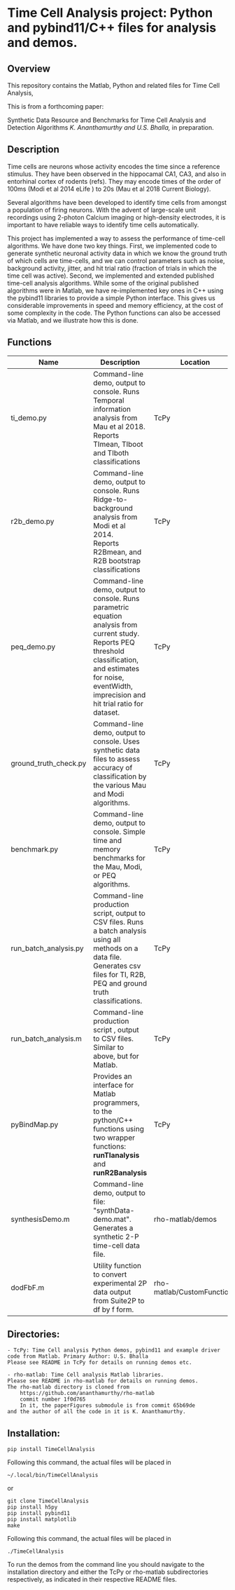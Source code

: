 # Time Cell Analysis project: Python and pybind11/C++ files for analysis and demos.


## Overview

This repository contains the Matlab, Python and related files for 
Time Cell Analysis,

This is from a forthcoming paper: 

Synthetic Data Resource and Benchmarks for Time Cell Analysis and Detection Algorithms
*K. Ananthamurthy and U.S. Bhalla,* 
in preparation.

## Description
Time cells are neurons whose activity encodes the time since a reference 
stimulus. They have been observed in the hippocamal CA1, CA3, and also in
entorhinal cortex of rodents (refs). They may encode times of the order of
100ms (Modi et al 2014 eLife ) to 20s (Mau et al 2018 Current Biology).

Several algorithms have been developed to identify time cells from amongst a
population of firing neurons. With the advent of large-scale unit recordings
using 2-photon Calcium imaging or high-density electrodes, it is important to
have reliable ways to identify time cells automatically.

This project has implemented a way to assess the performance of time-cell
algorithms. We have done two key things. First, we implemented code to generate
synthetic neuronal activity data in which we know the ground truth of which 
cells are time-cells, and we can control parameters such as noise, background 
activity, jitter, and hit trial ratio (fraction of trials in which the time 
cell was active). 
Second, we implemented and extended published time-cell analysis algorithms. 
While some of the original published algorithms were in Matlab, we have 
re-implemented key ones in C++ using the pybind11 libraries to provide a 
simple Python interface. This gives us considerable improvements in speed and 
memory efficiency, at the cost of some complexity in the code.
The Python functions can also be accessed via Matlab, and we illustrate how
this is done.

## Functions

|Name		| Description			| Location	| Language  |
|---------------|-------------------------------|---------------|-----------|
| ti_demo.py | Command-line demo, output to console. Runs Temporal information analysis from Mau et al 2018. <br> Reports TImean, TIboot and TIboth classifications | TcPy | Python interface and C++ numerics |
| r2b_demo.py | Command-line demo, output to console. Runs Ridge-to-background analysis from Modi et al 2014. <br> Reports R2Bmean, and R2B bootstrap classifications | TcPy | Python interface and C++ numerics |
| peq_demo.py | Command-line demo, output to console. Runs parametric equation analysis from current study. <br> Reports PEQ threshold classification, and estimates for noise, eventWidth, imprecision and hit trial ratio for dataset. | TcPy | Python interface and C++ numerics |
| ground_truth_check.py | Command-line demo, output to console. Uses synthetic data files to assess accuracy of classification by the various Mau and Modi algorithms. | TcPy | Python interface and C++ numerics |
| benchmark.py | Command-line demo, output to console. Simple time and memory benchmarks for the Mau, Modi, or PEQ algorithms. | TcPy | Python interface and C++ numerics |
| run_batch_analysis.py | Command-line production script, output to CSV files. Runs a batch analysis using all methods on a data file. <br> Generates csv files for TI, R2B, PEQ and ground truth classifications. | TcPy | Python interface and C++ numerics |
| run_batch_analysis.m | Command-line production script , output to CSV files. Similar to above, but for Matlab. | TcPy | Matlab wrapper around Python/C++ commands |
| pyBindMap.py | Provides an interface for Matlab programmers, to the python/C++ functions using two wrapper functions: **runTIanalysis** and **runR2Banalysis** | TcPy | Python |
| synthesisDemo.m | Command-line demo, output to file: "synthData-demo.mat". Generates a synthetic 2-P time-cell data file.  | rho-matlab/demos | Matlab |
| dodFbF.m | Utility function to convert experimental 2P data output from Suite2P to df by f form. | rho-matlab/CustomFunctions | Matlab |

## Directories:

	- TcPy: Time Cell analysis Python demos, pybind11 and example driver 
	code from Matlab. Primary Author: U.S. Bhalla
	Please see README in TcPy for details on running demos etc.

	- rho-matlab: Time Cell analysis Matlab libraries.
	Please see README in rho-matlab for details on running demos.
	The rho-matlab directory is cloned from 
		https://github.com/ananthamurthy/rho-matlab
		commit number 1f0d765
		In it, the paperFigures submodule is from commit 65b69de
	and the author of all the code in it is K. Ananthamurthy.


## Installation:
	pip install TimeCellAnalysis

Following this command, the actual files will be placed in

	~/.local/bin/TimeCellAnalysis



or

	git clone TimeCellAnalysis
	pip install h5py
	pip install pybind11
	pip install matplotlib
	make


Following this command, the actual files will be placed in 

	./TimeCellAnalysis

To run the demos from the command line you should navigate to the installation
directory and either the TcPy or rho-matlab subdirectories respectively, as
indicated in their respective README files.
